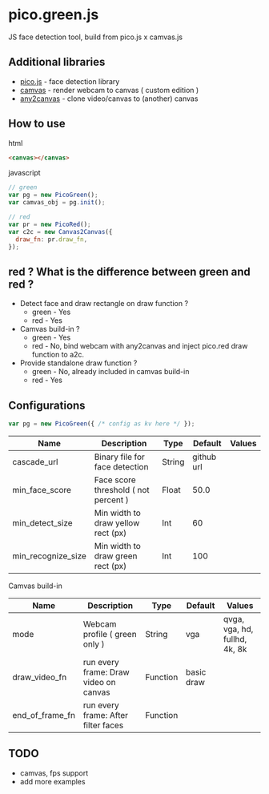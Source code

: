 # pico.green.js
JS face detection tool, build from pico.js x camvas.js

## Additional libraries
* <a href='https://github.com/tehnokv/picojs'>pico.js</a> - face detection library
* <a href='https://github.com/diewland/camvas'>camvas</a> - render webcam to canvas ( custom edition )
* <a href='https://github.com/diewland/any2canvas.git'>any2canvas</a> - clone video/canvas to (another) canvas

## How to use
html
```html
<canvas></canvas>
```

javascript
```javascript
// green
var pg = new PicoGreen();
var camvas_obj = pg.init();

// red
var pr = new PicoRed();
var c2c = new Canvas2Canvas({
  draw_fn: pr.draw_fn,
});
```
## red ? What is the difference between green and red ?
* Detect face and draw rectangle on draw function ?
  * green - Yes
  * red - Yes
* Camvas build-in ?
  * green - Yes
  * red - No, bind webcam with any2canvas and inject pico.red draw function to a2c.
* Provide standalone draw function ?
  * green - No, already included in camvas build-in
  * red - Yes

## Configurations
```javascript
var pg = new PicoGreen({ /* config as kv here */ });
```
| Name               | Description                           | Type     | Default    | Values                        |
| ------------------ | ------------------------------------- | -------- | ---------- | ----------------------------- |
| cascade_url        | Binary file for face detection        | String   | github url |                               |
| min_face_score     | Face score threshold ( not percent )  | Float    | 50.0       |                               |
| min_detect_size    | Min width to draw yellow rect (px)    | Int      | 60         |                               |
| min_recognize_size | Min width to draw green rect (px)     | Int      | 100        |                               |

Camvas build-in

| Name               | Description                           | Type     | Default    | Values                        |
| ------------------ | ------------------------------------- | -------- | ---------- | ----------------------------- |
| mode               | Webcam profile ( green only )         | String   | vga        | qvga, vga, hd, fullhd, 4k, 8k |
| draw_video_fn      | run every frame: Draw video on canvas | Function | basic draw |                               |
| end_of_frame_fn    | run every frame: After filter faces   | Function |            |                               |

## TODO
* camvas, fps support
* add more examples
